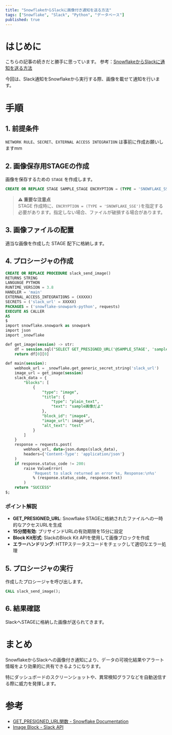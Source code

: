 ```yaml
---
title: "SnowflakeからSlackに画像付き通知を送る方法"
tags: ["Snowflake", "Slack", "Python", "データベース"]
published: true
---
```


# はじめに

こちらの記事の続きだと勝手に思っています。
参考：[SnowflakeからSlackに通知を送る方法](https://zenn.dev/churadata/articles/a553092387708b)

今回は、Slack通知をSnowflakeから実行する際、画像を載せて通知を行います。

# 手順

## 1. 前提条件

`NETWORK RULE`、`SECRET`、`EXTERNAL ACCESS INTEGRATION` は事前に作成お願いしますmm

## 2. 画像保存用STAGEの作成

画像を保存するための `STAGE` を作成します。

```sql
CREATE OR REPLACE STAGE SAMPLE_STAGE ENCRYPTION = (TYPE = 'SNOWFLAKE_SSE');
```

> **⚠️ 重要な注意点**  
> STAGE 作成時に、`ENCRYPTION = (TYPE = 'SNOWFLAKE_SSE')`を指定する必要があります。指定しない場合、ファイルが破損する場合があります。

## 3. 画像ファイルの配置

適当な画像を作成した STAGE 配下に格納します。

## 4. プロシージャの作成

```sql
CREATE OR REPLACE PROCEDURE slack_send_image()
RETURNS STRING
LANGUAGE PYTHON
RUNTIME_VERSION = 3.8
HANDLER = 'main'
EXTERNAL_ACCESS_INTEGRATIONS = (XXXXX)
SECRETS = ('slack_url' = XXXXX)
PACKAGES = ('snowflake-snowpark-python', requests)
EXECUTE AS CALLER
AS
$
import snowflake.snowpark as snowpark
import json
import _snowflake

def get_image(session) -> str:
    df = session.sql("SELECT GET_PRESIGNED_URL('@SAMPLE_STAGE', 'sample.png', 15) as image_url").collect()
    return df[0][0]
    
def main(session): 
    webhook_url = _snowflake.get_generic_secret_string('slack_url')    
    image_url = get_image(session)
    slack_data = {
        "blocks": [
            {
                "type": "image",
                "title": {
                    "type": "plain_text",
                    "text": "sample画像だよ"
                },
                "block_id": "image4",
                "image_url": image_url,
                "alt_text": "test"
            }
        ]
    }
    response = requests.post(
        webhook_url, data=json.dumps(slack_data),
        headers={'Content-Type': 'application/json'}
    )
    if response.status_code != 200:
        raise ValueError(
            'Request to slack returned an error %s, Response:\n%s'
            % (response.status_code, response.text)
        )
    return "SUCCESS"
$;
```

### ポイント解説

- **GET_PRESIGNED_URL**: Snowflake STAGEに格納されたファイルへの一時的なアクセスURLを生成
- **15分間有効**: プリサインドURLの有効期限を15分に設定
- **Block Kit形式**: SlackのBlock Kit APIを使用して画像ブロックを作成
- **エラーハンドリング**: HTTPステータスコードをチェックして適切なエラー処理

## 5. プロシージャの実行

作成したプロシージャを呼び出します。

```sql
CALL slack_send_image();
```

## 6. 結果確認

SlackへSTAGEに格納した画像が送られてきます。

# まとめ

SnowflakeからSlackへの画像付き通知により、データの可視化結果やアラート情報をより効果的に共有できるようになります。

特にダッシュボードのスクリーンショットや、異常検知グラフなどを自動送信する際に威力を発揮します。

# 参考

- [GET_PRESIGNED_URL関数 - Snowflake Documentation](https://docs.snowflake.com/ja/sql-reference/functions/get_presigned_url)
- [Image Block - Slack API](https://api.slack.com/reference/block-kit/blocks#image)